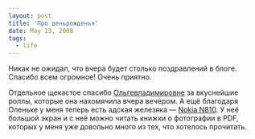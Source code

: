 ```yaml
---
layout: post
title: 'Про деньрожденья'
date: May 13, 2008
tags:
  - life
---
```


Никак не ожидал, что вчера будет столько поздравлений в блоге. Спасибо всем огромное! Очень приятно.

Отдельное щекастое спасибо [Ольгевладимировне](http://airve.livejournal.com/) за вкуснейшие роллы, которые она нахомячила вчера вечером. А ещё благодаря Оленьке у меня теперь есть адская железяка — [Nokia N810](http://www.nokia.ru/n810). У неё большой экран и с неё можно читать книжки о фотографии в PDF, которых у меня уже довольно много из тех, что хотелось прочитать.
